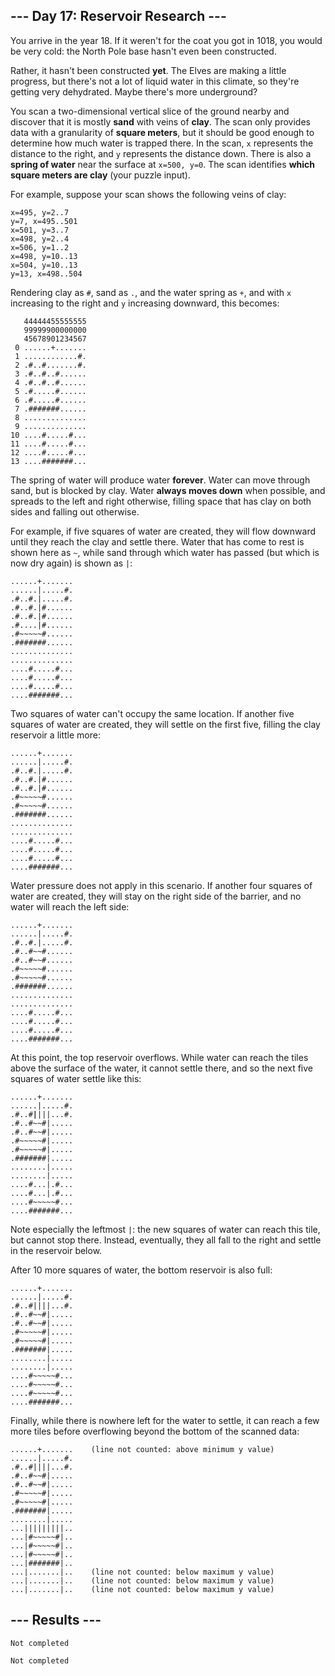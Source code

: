 <article class="day-desc"><h2>--- Day 17: Reservoir Research ---</h2><p>You arrive in the year 18. If it weren't for <span title="Continuity!">the coat</span> you got in 1018, you would be very cold: the North Pole base hasn't even been constructed.</p>
<p>Rather, it hasn't been constructed <b>yet</b>.  The Elves are making a little progress, but there's not a lot of liquid water in this climate, so they're getting very dehydrated.  Maybe there's more underground?</p>
<p>You scan a two-dimensional vertical slice of the ground nearby and discover that it is mostly <b>sand</b> with veins of <b>clay</b>.  The scan only provides data with a granularity of <b>square meters</b>, but it should be good enough to determine how much water is trapped there. In the scan, <code>x</code> represents the distance to the right, and <code>y</code> represents the distance down. There is also a <b>spring of water</b> near the surface at <code>x=500, y=0</code>. The scan identifies <b>which square meters are clay</b> (your puzzle input).</p>
<p>For example, suppose your scan shows the following veins of clay:</p>
<pre><code>x=495, y=2..7
y=7, x=495..501
x=501, y=3..7
x=498, y=2..4
x=506, y=1..2
x=498, y=10..13
x=504, y=10..13
y=13, x=498..504
</code></pre>
<p>Rendering clay as <code>#</code>, sand as <code>.</code>, and the water spring as <code>+</code>, and with <code>x</code> increasing to the right and <code>y</code> increasing downward, this becomes:</p>
<pre><code>   44444455555555
   99999900000000
   45678901234567
 0 ......+.......
 1 ............#.
 2 .#..#.......#.
 3 .#..#..#......
 4 .#..#..#......
 5 .#.....#......
 6 .#.....#......
 7 .#######......
 8 ..............
 9 ..............
10 ....#.....#...
11 ....#.....#...
12 ....#.....#...
13 ....#######...
</code></pre>
<p>The spring of water will produce water <b>forever</b>. Water can move through sand, but is blocked by clay. Water <b>always moves down</b> when possible, and spreads to the left and right otherwise, filling space that has clay on both sides and falling out otherwise.</p>
<p>For example, if five squares of water are created, they will flow downward until they reach the clay and settle there. Water that has come to rest is shown here as <code>~</code>, while sand through which water has passed (but which is now dry again) is shown as <code>|</code>:</p>
<pre><code>......+.......
......|.....#.
.#..#.|.....#.
.#..#.|#......
.#..#.|#......
.#....|#......
.#~~~~~#......
.#######......
..............
..............
....#.....#...
....#.....#...
....#.....#...
....#######...
</code></pre>
<p>Two squares of water can't occupy the same location.  If another five squares of water are created, they will settle on the first five, filling the clay reservoir a little more:</p>
<pre><code>......+.......
......|.....#.
.#..#.|.....#.
.#..#.|#......
.#..#.|#......
.#~~~~~#......
.#~~~~~#......
.#######......
..............
..............
....#.....#...
....#.....#...
....#.....#...
....#######...
</code></pre>
<p>Water pressure does not apply in this scenario. If another four squares of water are created, they will stay on the right side of the barrier, and no water will reach the left side:</p>
<pre><code>......+.......
......|.....#.
.#..#.|.....#.
.#..#~~#......
.#..#~~#......
.#~~~~~#......
.#~~~~~#......
.#######......
..............
..............
....#.....#...
....#.....#...
....#.....#...
....#######...
</code></pre>
<p>At this point, the top reservoir overflows. While water can reach the tiles above the surface of the water, it cannot settle there, and so the next five squares of water settle like this:</p>
<pre><code>......+.......
......|.....#.
.#..#<b>|</b>|||...#.
.#..#~~#|.....
.#..#~~#|.....
.#~~~~~#|.....
.#~~~~~#|.....
.#######|.....
........|.....
........|.....
....#...|.#...
....#...|.#...
....#~~~~~#...
....#######...
</code></pre>
<p>Note especially the leftmost <code>|</code>: the new squares of water can reach this tile, but cannot stop there.  Instead, eventually, they all fall to the right and settle in the reservoir below.</p>
<p>After 10 more squares of water, the bottom reservoir is also full:</p>
<pre><code>......+.......
......|.....#.
.#..#||||...#.
.#..#~~#|.....
.#..#~~#|.....
.#~~~~~#|.....
.#~~~~~#|.....
.#######|.....
........|.....
........|.....
....#~~~~~#...
....#~~~~~#...
....#~~~~~#...
....#######...
</code></pre>
<p>Finally, while there is nowhere left for the water to settle, it can reach a few more tiles before overflowing beyond the bottom of the scanned data:</p>
<pre><code>......+.......    (line not counted: above minimum y value)
......|.....#.
.#..#||||...#.
.#..#~~#|.....
.#..#~~#|.....
.#~~~~~#|.....
.#~~~~~#|.....
.#######|.....
........|.....
...|||||||||..
...|#~~~~~#|..
...|#~~~~~#|..
...|#~~~~~#|..
...|#######|..
...|.......|..    (line not counted: below maximum y value)
...|.......|..    (line not counted: below maximum y value)
...|.......|..    (line not counted: below maximum y value)
</code></pre>



</article>

<form method="post" action="17/answer"><input type="hidden" name="level" value="1"></form>
<h2>--- Results ---</h2>
<pre><code>Not completed</code></pre>
<pre><code>Not completed</code></pre>